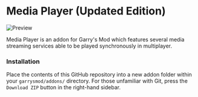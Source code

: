 Media Player (Updated Edition)
============

![Preview](https://steamuserimages-a.akamaihd.net/ugc/403430334757512796/4EFCE2D358BCAF42389E36B62CB11E9849842E07/)

Media Player is an addon for Garry's Mod which features several media streaming services able to be played synchronously in multiplayer.

### Installation ###

Place the contents of this GitHub repository into a new addon folder within your `garrysmod/addons/` directory. For those unfamiliar with Git, press the `Download ZIP` button in the right-hand sidebar.
